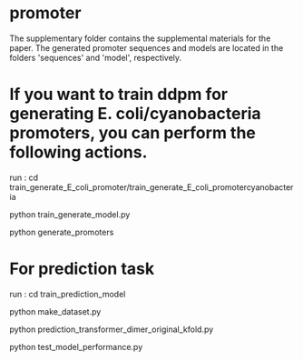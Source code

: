 # promoter
The supplementary folder contains the supplemental materials for the paper.
The generated promoter sequences and models are located in the folders 'sequences' and 'model', respectively.
# If you want to train ddpm for generating E. coli/cyanobacteria promoters, you can perform the following actions.
run :
cd train_generate_E_coli_promoter/train_generate_E_coli_promotercyanobacteria

python train_generate_model.py

python generate_promoters

# For prediction task
run : cd train_prediction_model

python make_dataset.py

python prediction_transformer_dimer_original_kfold.py

python test_model_performance.py

